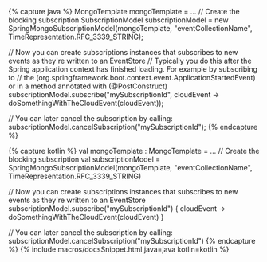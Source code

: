{% capture java %}
MongoTemplate mongoTemplate = ...
// Create the blocking subscription
SubscriptionModel subscriptionModel = new SpringMongoSubscriptionModel(mongoTemplate, "eventCollectionName", TimeRepresentation.RFC_3339_STRING);

// Now you can create subscriptions instances that subscribes to new events as they're written to an EventStore
// Typically you do this after the Spring application context has finished loading. For example by subscribing to 
// the  (org.springframework.boot.context.event.ApplicationStartedEvent) or in a method annotated with (@PostConstruct) 
subscriptionModel.subscribe("mySubscriptionId", cloudEvent -> doSomethingWithTheCloudEvent(cloudEvent)); 

// You can later cancel the subscription by calling:
subscriptionModel.cancelSubscription("mySubscriptionId");
{% endcapture %}

{% capture kotlin %}
val mongoTemplate : MongoTemplate = ... 
// Create the blocking subscription
val subscriptionModel = SpringMongoSubscriptionModel(mongoTemplate, "eventCollectionName", TimeRepresentation.RFC_3339_STRING)

// Now you can create subscriptions instances that subscribes to new events as they're written to an EventStore
subscriptionModel.subscribe("mySubscriptionId") { cloudEvent -> doSomethingWithTheCloudEvent(cloudEvent) }

// You can later cancel the subscription by calling:
subscriptionModel.cancelSubscription("mySubscriptionId")
{% endcapture %}
{% include macros/docsSnippet.html java=java kotlin=kotlin %}
